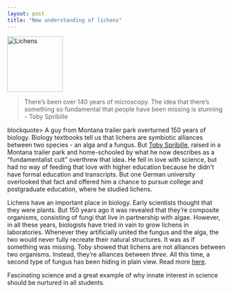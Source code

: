 ```yaml
---
layout: post
title: "New understanding of lichens"
---
```

<img src="https://cdn.theatlantic.com/assets/media/img/mt/2016/07/8332405501_a8455b9aca_o/lead_960.png?1468853789" alt="Lichens" style="width:128px;"><blockquote>There’s been over 140 years of microscopy. The idea that there’s something so fundamental that people have been missing is stunning - Toby Spribille</blockquote>blockquote>
A guy from Montana trailer park overturned 150 years of biology. Biology textbooks tell us that lichens are symbiotic alliances between two species - an alga and a fungus. But [Toby Spribille](http://tobyspribille.weebly.com/), raised in a Montana trailer park and home-schooled by what he now describes as a “fundamentalist cult” overthrew that idea. He fell in love with science, but had no way of feeding that love with higher education because he didn't have formal education and transcripts. But one German university overlooked that fact and offered him a chance to pursue college and postgraduate education, where he studied lichens. 

Lichens have an important place in biology. Early scientists thought that they were plants. But 150 years ago it was revealed that they’re composite organisms, consisting of fungi that live in partnership with algae. However, in all these years, biologists have tried in vain to grow lichens in laboratories. Whenever they artificially united the fungus and the alga, the two would never fully recreate their natural structures. It was as if something was missing. Toby showed that lichens are not alliances between two organisms. Instead, they’re alliances between _three_. All this time, a second type of fungus has been hiding in plain view. Read more [here](http://www.theatlantic.com/science/archive/2016/07/how-a-guy-from-a-montana-trailer-park-upturned-150-years-of-biology/491702/).

Fascinating science and a great example of why innate interest in science should be nurtured in all students.
